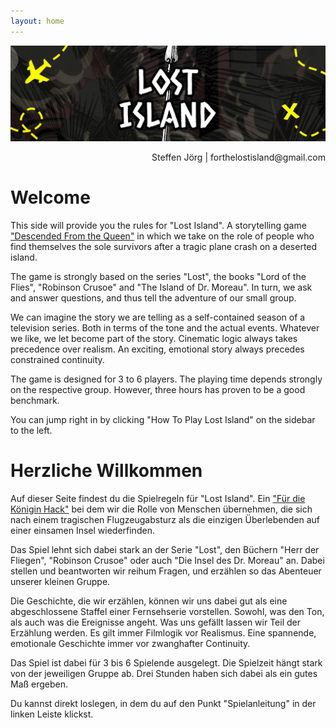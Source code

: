 ```yaml
---
layout: home
---
```


<head>
 <link rel="shortcut icon" type="image/x-icon" href="favicon.ico">
</head>

![](https://github.com/forthelostisland/forthelostisland.github.io/blob/main/assets/Lost_Island_Cover_schmal.jpg?raw=true)

<div style="text-align: right"> Steffen Jörg | forthelostisland@gmail.com </div>

# Welcome

This side will provide you the rules for "Lost Island". A storytelling game ["Descended From the Queen"](https://www.evilhat.com/home/for-the-queen/) in which we take on the role of people who find themselves the sole survivors after a tragic plane crash on a deserted island.

The game is strongly based on the series "Lost", the books "Lord of the Flies", "Robinson Crusoe" and "The Island of Dr. Moreau". In turn, we ask and answer questions, and thus tell the adventure of our small group.

We can imagine the story we are telling as a self-contained season of a television series.
Both in terms of the tone and the actual events. Whatever we like, we let become part of the story. Cinematic logic always takes precedence over realism. An exciting, emotional story always precedes constrained continuity.

The game is designed for 3 to 6 players.
The playing time depends strongly on the respective group. However, three hours has proven to be a good benchmark.

You can jump right in by clicking "How To Play Lost Island" on the sidebar to the left.


# Herzliche Willkommen
Auf dieser Seite findest du die Spielregeln für "Lost Island". Ein ["Für die Königin Hack"](https://www.google.com/url?sa=t&rct=j&q=&esrc=s&source=web&cd=&cad=rja&uact=8&ved=2ahUKEwjAgZeTltX1AhX977sIHa4GCSkQFnoECCEQAQ&url=https%3A%2F%2Fwww.system-matters.de%2Fshop%2Ffuer-die-koenigin%2F&usg=AOvVaw2AR6Tw5vXZ96FdeV_8Vw2q) bei dem wir die Rolle von Menschen übernehmen, die sich nach einem tragischen Flugzeugabsturz als die einzigen Überlebenden auf einer einsamen Insel wiederfinden.

Das Spiel lehnt sich dabei stark an der Serie "Lost", den Büchern "Herr der Fliegen", "Robinson Crusoe" oder auch "Die Insel des Dr. Moreau" an. Dabei stellen und beantworten wir reihum Fragen, und erzählen so das Abenteuer unserer kleinen Gruppe.

Die Geschichte, die wir erzählen, können wir uns dabei gut als eine abgeschlossene Staffel einer Fernsehserie vorstellen.
Sowohl, was den Ton, als auch was die Ereignisse angeht. Was uns gefällt lassen wir Teil der Erzählung werden. Es gilt immer Filmlogik vor Realismus. Eine spannende, emotionale Geschichte immer vor zwanghafter Continuity.

Das Spiel ist dabei für 3 bis 6 Spielende ausgelegt.
Die Spielzeit hängt stark von der jeweiligen Gruppe ab. Drei Stunden haben sich dabei als ein gutes Maß ergeben.

Du kannst direkt loslegen, in dem du auf den Punkt "Spielanleitung" in der linken Leiste klickst.
